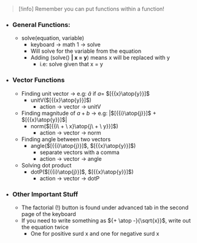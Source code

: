 > [!info] Remember you can put functions within a function!
> 
- ### General Functions:
	- solve(equation, variable) 
		- keyboard → math 1 → solve
		- Will solve for the variable from the equation 
		- Adding (solve() **| x = y**) means x will be replaced with y
			- i.e: solve given that x = y
- ### Vector Functions
	- Finding unit vector → e.g: ${\hat{a}}$ if $a =$ $[{{x}\atop{y}}]$
		- unitV($[{{x}\atop{y}}]$)
			- action → vector → unitV
	- Finding magnitude of $a + b$ → e.g: |$[{{i}\atop{j}}]$ + $[{{x}\atop{y}}]$| 
		- norm($[{{i\  + \ x}\atop{j\  + \ y}}]$)
			- action → vector → norm
	- Finding angle between two vectors
		- angle($[{{i}\atop{j}}]$, $[{{x}\atop{y}}]$) 
			- separate vectors with a comma
			- action → vector → angle
	- Solving dot product
		- dotP($[{{i}\atop{j}}]$, $[{{x}\atop{y}}]$)
			- action → vector → dotP
- ### Other Important Stuff
	- The factorial (!) button is found under advanced tab in the second page of the keyboard
	- If you need to write something as ${+ \atop -}{\sqrt{x}}$, write out the equation twice
		- One for positive surd x and one for negative surd x